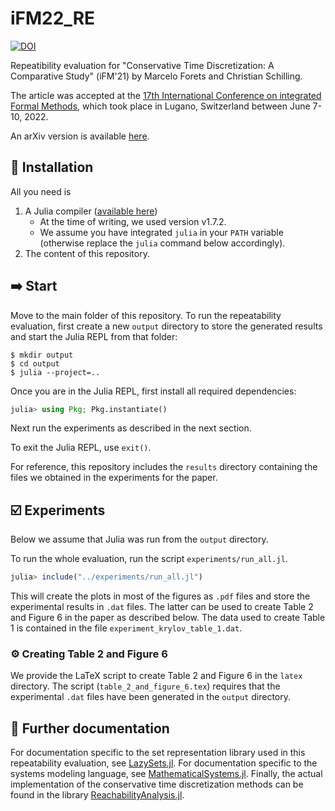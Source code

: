 # iFM22_RE

[![DOI](https://zenodo.org/badge/473738227.svg)](https://zenodo.org/badge/latestdoi/473738227)

Repeatibility evaluation for "Conservative Time Discretization: A Comparative Study" (iFM'21) by Marcelo Forets and Christian Schilling.

The article was accepted at the [17th International Conference on integrated Formal Methods](https://ifm22.si.usi.ch/), which took place in Lugano, Switzerland between June 7-10, 2022.

An arXiv version is available [here](https://arxiv.org/abs/2111.01454).

## 💾 Installation

All you need is

1. A Julia compiler ([available here](https://julialang.org/downloads/))
   * At the time of writing, we used version v1.7.2.
   * We assume you have integrated `julia` in your `PATH` variable (otherwise replace the `julia` command below accordingly).
3. The content of this repository.

## ➡️ Start

Move to the main folder of this repository.
To run the repeatability evaluation, first create a new `output` directory to store the generated results and start the Julia REPL from that folder:

```shell
$ mkdir output
$ cd output
$ julia --project=..
```

Once you are in the Julia REPL, first install all required dependencies:

```julia
julia> using Pkg; Pkg.instantiate()
```

Next run the experiments as described in the next section.

To exit the Julia REPL, use `exit()`.

For reference, this repository includes the `results` directory containing the files we obtained in the experiments for the paper.

## ☑️ Experiments

Below we assume that Julia was run from the `output` directory.

To run the whole evaluation, run the script `experiments/run_all.jl`.

```julia
julia> include("../experiments/run_all.jl")
```

This will create the plots in most of the figures as `.pdf` files and store the experimental results in `.dat` files.
The latter can be used to create Table 2 and Figure 6 in the paper as described below.
The data used to create Table 1 is contained in the file `experiment_krylov_table_1.dat`.

### ⚙️ Creating Table 2 and Figure 6

We provide the LaTeX script to create Table 2 and Figure 6 in the `latex` directory.
The script (`table_2_and_figure_6.tex`) requires that the experimental `.dat` files have been generated in the `output` directory.

## 📔 Further documentation

For documentation specific to the set representation library used in this repeatability evaluation, see [LazySets.jl](https://github.com/JuliaReach/LazySets.jl#lazysetsjl). For documentation specific to the systems modeling language, see [MathematicalSystems.jl](https://github.com/JuliaReach/MathematicalSystems.jl#mathematicalsystemsjl). Finally, the actual implementation of the conservative time discretization methods can be found in the library [ReachabilityAnalysis.jl](https://github.com/JuliaReach/ReachabilityAnalysis.jl#reachabilityanalysisjl).
